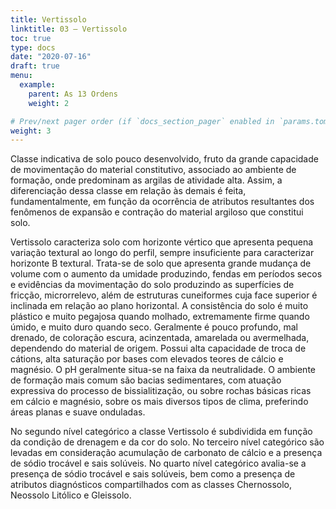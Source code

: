 ```yaml
---
title: Vertissolo
linktitle: 03 – Vertissolo
toc: true
type: docs
date: "2020-07-16"
draft: true
menu:
  example:
    parent: As 13 Ordens
    weight: 2

# Prev/next pager order (if `docs_section_pager` enabled in `params.toml`)
weight: 3
---
```


Classe indicativa de solo pouco desenvolvido, fruto da grande capacidade de movimentação do material constitutivo, associado ao ambiente de formação, onde predominam as argilas de atividade alta. Assim, a diferenciação dessa classe em relação às demais é feita, fundamentalmente, em função da ocorrência de atributos resultantes dos fenômenos de expansão e contração do material argiloso que constitui solo.

Vertissolo caracteriza solo com horizonte vértico que apresenta pequena variação textural ao longo do perfil, sempre insuficiente para caracterizar horizonte B textural. Trata-se de solo que apresenta grande mudança de volume com o aumento da umidade produzindo, fendas em períodos secos e evidências da movimentação do solo produzindo as superfícies de fricção, microrrelevo, além de estruturas cuneiformes cuja face superior é inclinada em relação ao plano horizontal. A consistência do solo é muito plástico e muito pegajosa quando molhado, extremamente firme quando úmido, e muito duro quando seco. Geralmente é pouco profundo, mal drenado, de coloração escura, acinzentada, amarelada ou avermelhada, dependendo do material de origem. Possui alta capacidade de troca de cátions, alta saturação por bases com elevados teores de cálcio e magnésio. O pH geralmente situa-se na faixa da neutralidade. O ambiente de formação mais comum são bacias sedimentares, com atuação expressiva do processo de bissialitização, ou sobre rochas básicas ricas em cálcio e magnésio, sobre os mais diversos tipos de clima, preferindo áreas planas e suave onduladas.

No segundo nível categórico a classe Vertissolo é subdividida em função da condição de drenagem e da cor do solo. No terceiro nível categórico são levadas em consideração acumulação de carbonato de cálcio e a presença de sódio trocável e sais solúveis. No quarto nível categórico avalia-se a presença de sódio trocável e sais solúveis, bem como a presença de atributos diagnósticos compartilhados com as classes Chernossolo, Neossolo Litólico e Gleissolo.